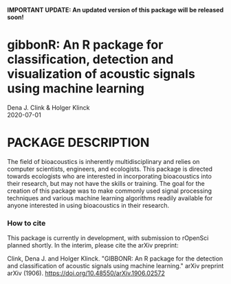 **IMPORTANT UPDATE: An updated version of this package will be released soon!**


gibbonR: An R package for classification, detection and visualization of
acoustic signals using machine learning
================
Dena J. Clink & Holger Klinck  
2020-07-01

# PACKAGE DESCRIPTION

The field of bioacoustics is inherently multidisciplinary and relies on
computer scientists, engineers, and ecologists. This package is directed
towards ecologists who are interested in incorporating bioacoustics into
their research, but may not have the skills or training. The goal for
the creation of this package was to make commonly used signal processing
techniques and various machine learning algorithms readily available for
anyone interested in using bioacoustics in their research.

### How to cite

This package is currently in development, with submission to rOpenSci planned shortly. In the interim, please cite the arXiv preprint:

Clink, Dena J. and Holger Klinck. "GIBBONR: An R package for the detection and classification of acoustic signals using machine learning." arXiv preprint arXiv (1906). 
https://doi.org/10.48550/arXiv.1906.02572
